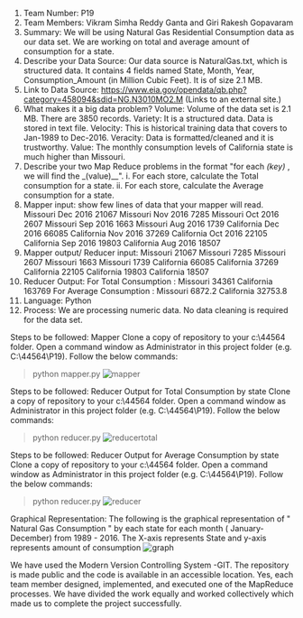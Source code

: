 
1. Team Number: P19
2. Team Members: Vikram Simha Reddy Ganta and Giri Rakesh Gopavaram
3. Summary: We will be using Natural Gas Residential Consumption data as our data set. We are working on total and average amount of consumption for a state.
4. Describe your Data Source: Our data source is NaturalGas.txt, which is structured data. It contains 4 fields named State, Month, Year, Consumption_Amount (in Million Cubic Feet). It is of size 2.1 MB.
5. Link to Data Source: https://www.eia.gov/opendata/qb.php?category=458094&sdid=NG.N3010MO2.M (Links to an external site.)
6. What makes it a big data problem?
    Volume: Volume of the data set is 2.1 MB. There are 3850 records.
    Variety: It is a structured data. Data is stored in text file.
    Velocity: This is historical training data that covers to Jan-1989 to Dec-2016.
    Veracity: Data is formatted/cleaned and it is trustworthy.
    Value: The monthly consumption levels of California state is much higher than Missouri.
7. Describe your two Map Reduce problems in the format "for each _(key)_ , we will find the _(value)__".
i. For each store, calculate the Total consumption for a state.
ii. For each store, calculate the Average consumption for a state.
8. Mapper input:  show few lines of data that your mapper will read.
Missouri          Dec         2016         21067
Missouri          Nov         2016         7285
Missouri          Oct         2016         2607
Missouri          Sep         2016         1663
Missouri         Aug         2016        1739
California       Dec         2016         66085
California        Nov         2016        37269
California        Oct         2016        22105
California        Sep         2016        19803
California        Aug         2016        18507
9. Mapper output/ Reducer input:
Missouri          21067
Missouri           7285
Missouri           2607
Missouri           1663
Missouri          1739
California         66085
California         37269
California          22105
California          19803
California         18507
10. Reducer Output:
For Total Consumption :
Missouri    34361
California    163769
For Average Consumption :
Missouri    6872.2
California    32753.8
11. Language: Python
12. Process: We are processing numeric data. No data cleaning is required for the data set.

Steps to be followed: Mapper
Clone a copy of repository to your c:\44564 folder.
Open a command window as Administrator in this project folder (e.g. C:\44564\P19).
Follow the below commands:
> python mapper.py
![mapper](https://cloud.githubusercontent.com/assets/22079671/25057729/036d14f2-2138-11e7-8325-dffb7dcbdde5.PNG)


Steps to be followed: Reducer Output for Total Consumption by state
Clone a copy of repository to your c:\44564 folder.
Open a command window as Administrator in this project folder (e.g. C:\44564\P19).
Follow the below commands:
> python reducer.py
![reducertotal](https://cloud.githubusercontent.com/assets/22079671/25059937/3ba83f18-2156-11e7-94b7-d036b6e646e3.PNG)

Steps to be followed: Reducer Output for Average Consumption by state
Clone a copy of repository to your c:\44564 folder.
Open a command window as Administrator in this project folder (e.g. C:\44564\P19).
Follow the below commands:
> python reducer.py
![reducer](https://cloud.githubusercontent.com/assets/22079671/25057733/055e3b9c-2138-11e7-81e1-19407f88ca12.PNG)

Graphical Representation: The following is the graphical representation of " Natural Gas Consumption " by each state for each month ( January-December) from 1989 - 2016. The X-axis represents State and y-axis represents amount of consumption
![graph](https://cloud.githubusercontent.com/assets/22079671/25060040/afc38900-2158-11e7-8f4c-2f5fc7b7526f.PNG)


We have used the Modern Version Controlling System -GIT. The repository is made public and the code is available in an accessible location. Yes, each team member designed, implemented, and executed one of the MapReduce processes. We have divided the work equally and worked collectively which made us to complete the project successfully.
